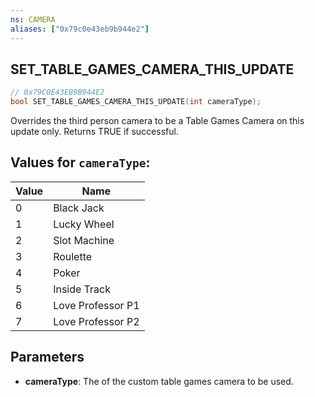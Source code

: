 ```yaml
---
ns: CAMERA
aliases: ["0x79c0e43eb9b944e2"]
---
```

## SET_TABLE_GAMES_CAMERA_THIS_UPDATE

```c
// 0x79C0E43EB9B944E2
bool SET_TABLE_GAMES_CAMERA_THIS_UPDATE(int cameraType);
```

Overrides the third person camera to be a Table Games Camera on this update only. Returns TRUE if successful.

## Values for `cameraType`:
| Value | Name |
| --- | --- |
| 0 | Black Jack |
| 1 | Lucky Wheel |
| 2 | Slot Machine |
| 3 | Roulette |
| 4 | Poker |
| 5 | Inside Track |
| 6 | Love Professor P1 |
| 7 | Love Professor P2 |


## Parameters
* **cameraType**: The of the custom table games camera to be used.
